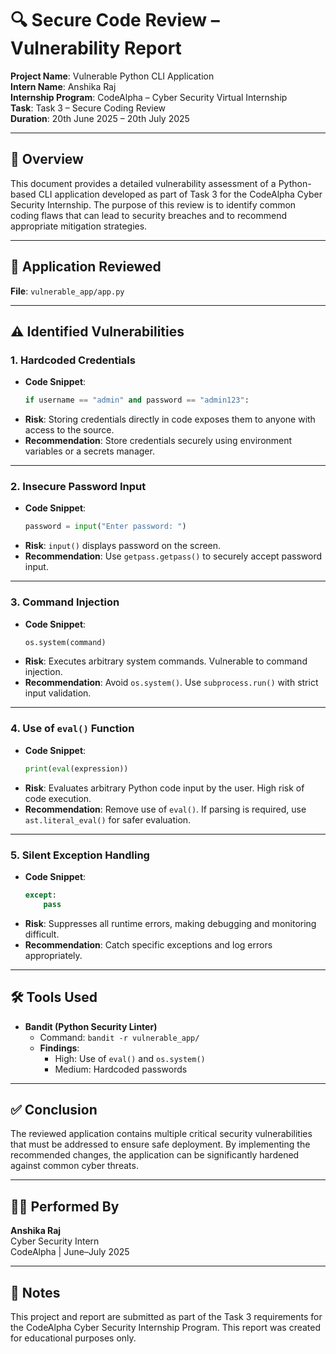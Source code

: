 # 🔍 Secure Code Review – Vulnerability Report

**Project Name**: Vulnerable Python CLI Application  
**Intern Name**: Anshika Raj  
**Internship Program**: CodeAlpha – Cyber Security Virtual Internship  
**Task**: Task 3 – Secure Coding Review  
**Duration**: 20th June 2025 – 20th July 2025

---

## 📄 Overview
This document provides a detailed vulnerability assessment of a Python-based CLI application developed as part of Task 3 for the CodeAlpha Cyber Security Internship. The purpose of this review is to identify common coding flaws that can lead to security breaches and to recommend appropriate mitigation strategies.

---

## 📁 Application Reviewed
**File**: `vulnerable_app/app.py`

---

## ⚠️ Identified Vulnerabilities

### 1. Hardcoded Credentials
- **Code Snippet**:
  ```python
  if username == "admin" and password == "admin123":
  ```
- **Risk**: Storing credentials directly in code exposes them to anyone with access to the source.
- **Recommendation**: Store credentials securely using environment variables or a secrets manager.

---

### 2. Insecure Password Input
- **Code Snippet**:
  ```python
  password = input("Enter password: ")
  ```
- **Risk**: `input()` displays password on the screen.
- **Recommendation**: Use `getpass.getpass()` to securely accept password input.

---

### 3. Command Injection
- **Code Snippet**:
  ```python
  os.system(command)
  ```
- **Risk**: Executes arbitrary system commands. Vulnerable to command injection.
- **Recommendation**: Avoid `os.system()`. Use `subprocess.run()` with strict input validation.

---

### 4. Use of `eval()` Function
- **Code Snippet**:
  ```python
  print(eval(expression))
  ```
- **Risk**: Evaluates arbitrary Python code input by the user. High risk of code execution.
- **Recommendation**: Remove use of `eval()`. If parsing is required, use `ast.literal_eval()` for safer evaluation.

---

### 5. Silent Exception Handling
- **Code Snippet**:
  ```python
  except:
      pass
  ```
- **Risk**: Suppresses all runtime errors, making debugging and monitoring difficult.
- **Recommendation**: Catch specific exceptions and log errors appropriately.

---

## 🛠️ Tools Used
- **Bandit (Python Security Linter)**
  - Command: `bandit -r vulnerable_app/`
  - **Findings**:
    - High: Use of `eval()` and `os.system()`
    - Medium: Hardcoded passwords

---

## ✅ Conclusion
The reviewed application contains multiple critical security vulnerabilities that must be addressed to ensure safe deployment. By implementing the recommended changes, the application can be significantly hardened against common cyber threats.

---

## 👩‍💻 Performed By
**Anshika Raj**  
Cyber Security Intern  
CodeAlpha | June–July 2025

---

## 📌 Notes
This project and report are submitted as part of the Task 3 requirements for the CodeAlpha Cyber Security Internship Program. This report was created for educational purposes only.
